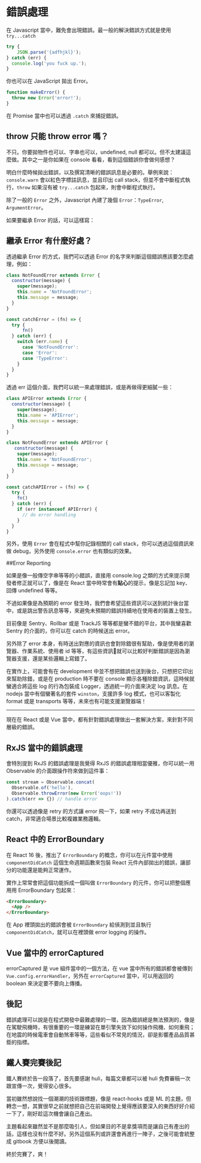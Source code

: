 # 錯誤處理

在 Javascript 當中，難免會出現錯誤。最一般的解決錯誤方式就是使用 `try...catch`

```javascript
try {
	JSON.parse('{adfhjkl}');
} catch (err) {
  console.log('you fuck up.');
}
```

你也可以在 JavaScript 拋出 Error。

```javascript
function makeError() {
  throw new Error('error!');
}
```

在 Promise 當中也可以透過 `.catch` 來捕捉錯誤。

## throw 只能 throw error 嗎？

不只。你要拋物件也可以、字串也可以，undefined, null 都可以。但不太建議這麼做。其中之一是你如果在 console 看看，看到這個錯誤你會做何感想？

明白什麼時候拋出錯誤，以及撰寫清晰的錯誤訊息是必要的。舉例來說：`console.warn` 會以紅色字標註訊息，並且印出 call stack，但並不會中斷程式執行，`throw` 如果沒有被 `try...catch` 包起來，則會中斷程式執行。

除了一般的 `Error` 之外，Javascript 內建了幾個 `Error`：`TypeError`, `ArgumentError`。

如果要繼承 Error 的話，可以這樣寫：

## 繼承 Error 有什麼好處？

透過繼承 Error 的方式，我們可以透過 Error 的名字來判斷這個錯誤應該要怎麼處理，例如：

```javascript
class NotFoundError extends Error {
  constructor(message) {
    super(message);
    this.name = 'NotFoundError';
    this.message = message;
  }
}

const catchError = (fn) => {
  try {
	  fn()    
  } catch (err) {
    switch (err.name) {
      case 'NotFoundError':
      case 'Error':
      case 'TypeError':
    }
  }
}
```

透過 err 這個介面，我們可以統一來處理錯誤，或是再做得更細膩一些：

```javascript
class APIError extends Error {
  constructor(message) {
    super(message);
    this.name = 'APIError';
    this.message = message;
  }
}

class NotFoundError extends APIError {
   constructor(message) {
    super(message);
    this.name = 'NotFoundError';
    this.message = message;
  } 
}

const catchAPIError = (fn) => {
  try {
    fn()
  } catch (err) {
    if (err instanceof APIError) {
      // do error handling
    }
  }
}
```

另外，使用 `Error` 會在程式中幫你記錄相關的 call stack，你可以透過這個資訊來做 debug，另外使用 `console.error` 也有類似的效果。

##Error Reporting

如果是像一般傳空字串等等的小錯誤，直接用 console.log 之類的方式來提示開發者修正就可以了，像是在 React 當中時常會有**貼心**的提示，像是忘記加 key、回傳 undefined 等等。

不過如果像是為預期的 error 發生時，我們會希望這些資訊可以送到統計後台當中，或是跳出警告訊息等等，來避免未預期的錯誤持續地在使用者的裝置上發生。

目前像是 Sentry、Rollbar 或是 TrackJS 等等都是蠻不錯的平台，其中我蠻喜歡 Sentry 的介面的，你可以在 catch 的時候送出 error。

另外除了 error 本身，有時送出對應的資訊也會對除錯很有幫助，像是使用者的瀏覽器、作業系統、使用者 id 等等，有這些資訊就可以比較好判斷錯誤是因為瀏覽器支援，還是某些邏輯上寫錯了。

在實作上，可能會有在 development 中並不想把錯誤也送到後台，只想把它印出來幫助除錯，或是在 production 時不要在 console 顯示各種除錯資訊，這時候就蠻適合將這些 log 的行為包裝成 Logger，透過統一的介面來決定 log 訊息。在 nodejs 當中有個蠻著名的套件 `winston`，支援許多 log 模式，也可以客製化 format 或是 transports 等等，未來也有可能支援瀏覽器端！

---

現在在 React 或是 Vue 當中，都有針對錯誤處理做出一套解決方案，來針對不同層級的錯誤。

## RxJS 當中的錯誤處理

會特別提到 RxJS 的錯誤處理是我覺得 RxJS 的錯誤處理相當優雅，你可以統一用 Observable 的介面跟操作符來做到這件事：

```javascript
const stream = Observable.concat(
  Observable.of('hello'),
  Observable.throwError(new Error('oops!'))
).catch(err => {}) // handle error 
```

你還可以透過像是 retry 的方式讓 error 飛一下，如果 retry 不成功再送到 catch，非常適合場景比較複雜業務邏輯。

## React 中的 ErrorBoundary

在 React 16 後，推出了 `ErrorBoundary` 的概念，你可以在元件當中使用 `componentDidCatch` 這個生命週期函數來包裝 React 元件內部拋出的錯誤，讓部分的功能還是能夠正常運作。

實作上常常會把這個功能拆成一個叫做 `ErrorBoundary` 的元件，你可以把整個應用用 ErrorBoundary 包起來：

```html
<ErrorBoundary>
  <App />
</ErrorBoundary>
```

在 App 裡頭拋出的錯誤會被 `ErrorBoundary` 給偵測到並且執行 `componentDidCatch`，就可以在裡頭做 error logging 的操作。



## Vue 當中的 errorCaptured

errorCaptured 是 vue 組件當中的一個方法，在 vue 當中所有的錯誤都會被傳到 `Vue.config.errorHandler`，另外在 `errorCaptured` 當中，可以用返回的 boolean 來決定要不要向上傳播。

## 後記

錯誤處理可以說是在程式開發中最難處理的一環，因為錯誤總是無法預測的，像是在駕駛飛機時，有很重要的一環是練習在單引擎失效下如何操作飛機、如何重飛；在地震的時候電車會自動煞車等等，這些看似不常見的情況，卻是影響產品品質甚鉅的指標。



## 鐵人賽完賽後記

鐵人賽終於告一段落了，首先要感謝 huli，每篇文章都可以被 huli 免費審稿一次跟宣傳一次，覺得安心很多。

當初雖然想說找一個潮潮的技術跟標題，像是 react-hooks 或是 ML 的主題，但轉念一想，其實很早之前就想把自己在前端開發上覺得應該要深入的東西好好介紹一下了，剛好趁這次機會讓自己產出。

主題看起來雖然並不是那麼吸引人，但如果目的不是拿獎項而是讓自己有產出的話，這樣也沒有什麼不好。另外這個系列或許還會再進行一陣子，之後可能會統整成 gitbook 方便以後閱讀。

終於完賽了，爽！